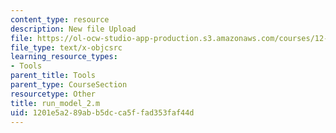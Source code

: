 ```yaml
---
content_type: resource
description: New file Upload
file: https://ol-ocw-studio-app-production.s3.amazonaws.com/courses/12-811-tropical-meteorology-spring-2011/1201e5a289abb5dcca5ffad353faf44d_run_model_2.m
file_type: text/x-objcsrc
learning_resource_types:
- Tools
parent_title: Tools
parent_type: CourseSection
resourcetype: Other
title: run_model_2.m
uid: 1201e5a2-89ab-b5dc-ca5f-fad353faf44d
---
```

